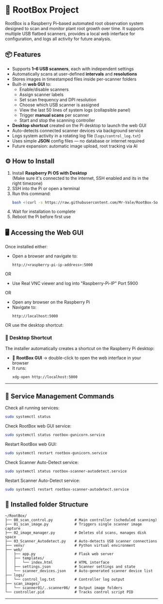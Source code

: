 # 🌱 RootBox Project

RootBox is a Raspberry Pi–based automated root observation system designed to scan and monitor plant root growth over time. It supports multiple USB flatbed scanners, provides a local web interface for configuration, and logs all activity for future analysis.

## 📦 Features

- Supports **1–6 USB scanners**, each with independent settings
- Automatically scans at user-defined **intervals** and **resolutions**
- Stores images in timestamped files inside per-scanner folders
- Built-in **web GUI** to:
  - Enable/disable scanners
  - Assign scanner labels
  - Set scan frequency and DPI resolution
  - Choose which USB scanner is assigned
  - View the last 50 lines of system logs (collapsible panel)
  - Trigger **manual scans** per scanner
  - Start and stop the scanning controller
- **Desktop shortcut** created on the Pi desktop to launch the web GUI
- Auto-detects connected scanner devices via background service
- Logs system activity in a rotating log file (`logs/control_log.txt`)
- Uses simple **JSON** config files — no database or internet required
- Future expansion: automatic image upload, root tracking via AI

## ⚙️ How to Install

1. Install **Raspberry Pi OS with Desktop**  
   (Make sure it's connected to the internet, SSH enabled and its in the right timezone)
2. SSH into the Pi or open a terminal
3. Run this command:
   ```bash
   bash <(curl -s https://raw.githubusercontent.com/Mr-Vale/RootBox-Software/main/install.sh)
   ```
4. Wait for installation to complete
5. Reboot the Pi before first use


## 🖥️ Accessing the Web GUI

Once installed either:

- Open a browser and navigate to:
  ```
  http://<raspberry-pi-ip-address>:5000
  ```
OR

- Use Real VNC viewer and log into "Raspberry-Pi-IP" Port 5900				

OR

- Open any browser on the Raspberry Pi
- Navigate to:  
  ```
  http://localhost:5000
  ```

OR use the desktop shortcut:

### 📁 Desktop Shortcut

The installer automatically creates a shortcut on the Raspberry Pi desktop:

- 📌 **RootBox GUI** → double-click to open the web interface in your browser
- It runs:  
  ```
  xdg-open http://localhost:5000
  ```
---  

## 🔄 Service Management Commands

Check all running services:
```bash
sudo systemctl status
```

Check RootBox web GUI service:
```bash
sudo systemctl status rootbox-gunicorn.service
```

Restart RootBox web GUI:
```bash
sudo systemctl restart rootbox-gunicorn.service
```

Check Scanner Auto-Detect service:
```bash
sudo systemctl status rootbox-scanner-autodetect.service
```

Restart Scanner Auto-Detect service:
```bash
sudo systemctl restart rootbox-scanner-autodetect.service
```


## 📁 Installed folder Structure

```
~/RootBox/
├── 00_scan_control.py          # Main controller (scheduled scanning)
├── 01_scan_image.py            # Triggers single scanner image capture
├── 02_image_manager.py         # Deletes old scans, manages disk space
├── 03_Scanner_Autodetect.py    # Auto-detects USB scanner connections
├── venv/                       # Python virtual environment
├── web/
│   ├── app.py                  # Flask web server
│   ├── templates/
│   │   └── index.html          # HTML interface
│   ├── settings.json           # Scanner settings and state
│   └── scanner_devices.json    # Auto-generated scanner device list
├── logs/
│   └── control_log.txt         # Controller log output
├── scan_images/
│   └── scanner01/..scanner06/  # Output image folders
└── controller.pid              # Tracks control script PID
```
---
